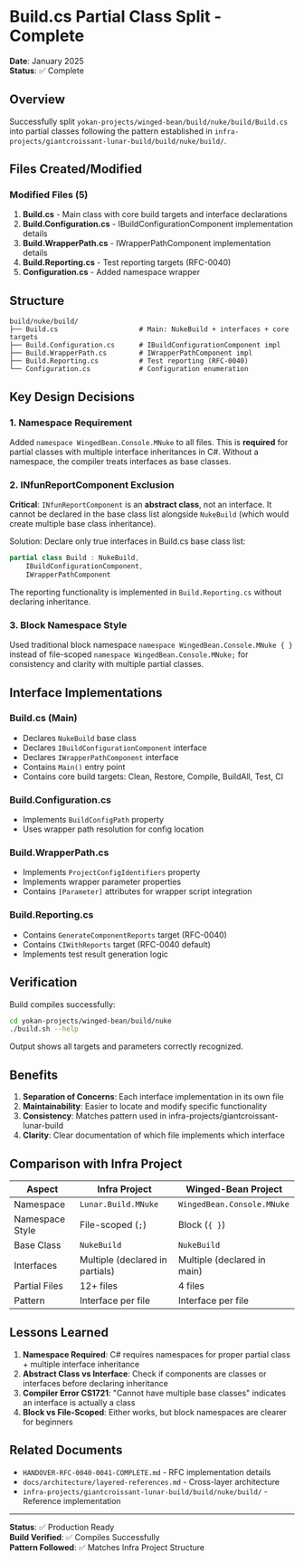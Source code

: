 # Build.cs Partial Class Split - Complete

**Date**: January 2025  
**Status**: ✅ Complete

## Overview

Successfully split `yokan-projects/winged-bean/build/nuke/build/Build.cs` into partial classes following the pattern established in `infra-projects/giantcroissant-lunar-build/build/nuke/build/`.

## Files Created/Modified

### Modified Files (5)
1. **Build.cs** - Main class with core build targets and interface declarations
2. **Build.Configuration.cs** - IBuildConfigurationComponent implementation details  
3. **Build.WrapperPath.cs** - IWrapperPathComponent implementation details
4. **Build.Reporting.cs** - Test reporting targets (RFC-0040)
5. **Configuration.cs** - Added namespace wrapper

## Structure

```
build/nuke/build/
├── Build.cs                    # Main: NukeBuild + interfaces + core targets
├── Build.Configuration.cs      # IBuildConfigurationComponent impl
├── Build.WrapperPath.cs        # IWrapperPathComponent impl
├── Build.Reporting.cs          # Test reporting (RFC-0040)
└── Configuration.cs            # Configuration enumeration
```

## Key Design Decisions

### 1. Namespace Requirement

Added `namespace WingedBean.Console.MNuke` to all files. This is **required** for partial classes with multiple interface inheritances in C#. Without a namespace, the compiler treats interfaces as base classes.

### 2. INfunReportComponent Exclusion

**Critical**: `INfunReportComponent` is an **abstract class**, not an interface. It cannot be declared in the base class list alongside `NukeBuild` (which would create multiple base class inheritance).

Solution: Declare only true interfaces in Build.cs base class list:
```csharp
partial class Build : NukeBuild,
    IBuildConfigurationComponent,
    IWrapperPathComponent
```

The reporting functionality is implemented in `Build.Reporting.cs` without declaring inheritance.

### 3. Block Namespace Style

Used traditional block namespace `namespace WingedBean.Console.MNuke { }` instead of file-scoped `namespace WingedBean.Console.MNuke;` for consistency and clarity with multiple partial classes.

## Interface Implementations

### Build.cs (Main)
- Declares `NukeBuild` base class
- Declares `IBuildConfigurationComponent` interface
- Declares `IWrapperPathComponent` interface
- Contains `Main()` entry point
- Contains core build targets: Clean, Restore, Compile, BuildAll, Test, CI

### Build.Configuration.cs
- Implements `BuildConfigPath` property
- Uses wrapper path resolution for config location

### Build.WrapperPath.cs
- Implements `ProjectConfigIdentifiers` property
- Implements wrapper parameter properties
- Contains `[Parameter]` attributes for wrapper script integration

### Build.Reporting.cs
- Contains `GenerateComponentReports` target (RFC-0040)
- Contains `CIWithReports` target (RFC-0040 default)
- Implements test result generation logic

## Verification

Build compiles successfully:
```bash
cd yokan-projects/winged-bean/build/nuke
./build.sh --help
```

Output shows all targets and parameters correctly recognized.

## Benefits

1. **Separation of Concerns**: Each interface implementation in its own file
2. **Maintainability**: Easier to locate and modify specific functionality
3. **Consistency**: Matches pattern used in infra-projects/giantcroissant-lunar-build
4. **Clarity**: Clear documentation of which file implements which interface

## Comparison with Infra Project

| Aspect | Infra Project | Winged-Bean Project |
|--------|--------------|---------------------|
| Namespace | `Lunar.Build.MNuke` | `WingedBean.Console.MNuke` |
| Namespace Style | File-scoped (`;`) | Block (`{ }`) |
| Base Class | `NukeBuild` | `NukeBuild` |
| Interfaces | Multiple (declared in partials) | Multiple (declared in main) |
| Partial Files | 12+ files | 4 files |
| Pattern | Interface per file | Interface per file |

## Lessons Learned

1. **Namespace Required**: C# requires namespaces for proper partial class + multiple interface inheritance
2. **Abstract Class vs Interface**: Check if components are classes or interfaces before declaring inheritance
3. **Compiler Error CS1721**: "Cannot have multiple base classes" indicates an interface is actually a class
4. **Block vs File-Scoped**: Either works, but block namespaces are clearer for beginners

## Related Documents

- `HANDOVER-RFC-0040-0041-COMPLETE.md` - RFC implementation details
- `docs/architecture/layered-references.md` - Cross-layer architecture
- `infra-projects/giantcroissant-lunar-build/build/nuke/build/` - Reference implementation

---

**Status**: ✅ Production Ready  
**Build Verified**: ✅ Compiles Successfully  
**Pattern Followed**: ✅ Matches Infra Project Structure
